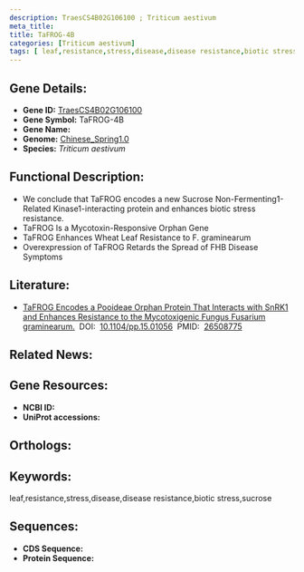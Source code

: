 ```yaml
---
description: TraesCS4B02G106100 ; Triticum aestivum
meta_title:
title: TaFROG-4B
categories: [Triticum aestivum]
tags: [ leaf,resistance,stress,disease,disease resistance,biotic stress,sucrose ]
---
```


## Gene Details:
- **Gene ID:**	[TraesCS4B02G106100]()
- **Gene Symbol:** TaFROG-4B
- **Gene Name:** 
- **Genome:** [Chinese_Spring1.0]()
- **Species:** *Triticum aestivum*

## Functional Description:
   - We conclude that TaFROG encodes a new Sucrose Non-Fermenting1-Related Kinase1-interacting protein and enhances biotic stress resistance.
   - TaFROG Is a Mycotoxin-Responsive Orphan Gene
   - TaFROG Enhances Wheat Leaf Resistance to F. graminearum
   - Overexpression of TaFROG Retards the Spread of FHB Disease Symptoms

## Literature:
   - [TaFROG Encodes a Pooideae Orphan Protein That Interacts with SnRK1 and Enhances Resistance to the Mycotoxigenic Fungus Fusarium graminearum.]( https://academic.oup.com/plphys/article/169/4/2895/6114242?login=true)&nbsp;&nbsp;DOI:&nbsp;&nbsp;[10.1104/pp.15.01056](https://academic.oup.com/plphys/article/169/4/2895/6114242?login=true)&nbsp;&nbsp;PMID:&nbsp;&nbsp;[26508775](https://pubmed.ncbi.nlm.nih.gov/26508775/)

## Related News:

## Gene Resources:
- **NCBI ID:** [](https://www.ncbi.nlm.nih.gov/gene/?term=)
- **UniProt accessions:** [](https://www.uniprot.org/uniprotkb//entry)

## Orthologs:

## Keywords:
leaf,resistance,stress,disease,disease resistance,biotic stress,sucrose

## Sequences:
- **CDS Sequence:**
- **Protein Sequence:**
